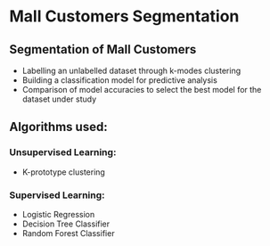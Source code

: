 # Mall Customers Segmentation
## Segmentation of Mall Customers

- Labelling an unlabelled dataset through k-modes clustering 
- Building a classification model for predictive analysis
- Comparison of model accuracies to select the best model for the dataset under study

## Algorithms used:
### Unsupervised Learning:
   - K-prototype clustering 
### Supervised Learning:
  - Logistic Regression 
  - Decision Tree Classifier 
  - Random Forest Classifier

